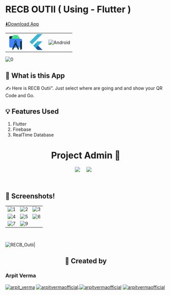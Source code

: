 # RECB OUTII ( Using - Flutter )

[⬇️Download App](https://drive.google.com/file/d/1-nu2E6trHPANjLc0ibzRmMRtktXcM0Ma/view?usp=sharing)

||||
|:----------------------------------------:|:----------------------------------------:|:-----------------------------------------:|
| <img src="https://github.com/devicons/devicon/blob/master/icons/androidstudio/androidstudio-original.svg" alt="Android" width="50" height="50"/> </a> <a href="https://www.java.com" target="_blank"> | <img src="https://github.com/devicons/devicon/blob/master/icons/flutter/flutter-original.svg" alt="Android" width="50" height="50"/> </a> <a href="https://www.java.com" target="_blank">  | <img src="https://github.com/rahuldkjain/github-profile-readme-generator/blob/master/src/images/icons/MobileAppDevelopment/dart.svg" alt="Android" width="50" height="50"/> </a> <a href="https://www.java.com" target="_blank">  |
 

![0](https://user-images.githubusercontent.com/99536186/215308174-1f0d7303-c2b7-49ec-8688-ef410b8a246c.png)

 
 ## 🤔 What is this App
 
 ✍️ Here is RECB Outii". Just select where are going and and show your QR Code and Go.
 
 ## 💡 Features Used

1. Flutter
2. Firebase
3. RealTime Database




<h1 align=center> Project Admin  🤵 </h1>

  <p align="center">
  <a href="https://github.com/arpitvermaofficial/RECB-Outii/blob/master/assets/0.png"?v=4" width="15%" /></a>
  <p align="center">
  <a target="_blank"href="https://linkedin.com/in/arpit-v-1a4205220"><img src="https://img.shields.io/badge/linkedin-%230077B5.svg?&style=for-the-badge&logo=linkedin&logoColor=white" /></a>&nbsp;&nbsp;&nbsp;&nbsp;
  <a href="arpitv747@gmail.com"><img src="https://img.shields.io/badge/gmail-%23D14836.svg?&style=for-the-badge&logo=gmail&logoColor=white" /></a>&nbsp;&nbsp;&nbsp;&nbsp;

</p>
  
  <br>
  
  ## 📸 Screenshots!

 



||||
|:------------------------------------------------:|:------------------------------------------------:|:------------------------------------------------:|
| ![1](https://user-images.githubusercontent.com/99536186/215308204-16975529-ec0f-43ca-ba97-90cd6e7943b4.jpg) | ![2](https://user-images.githubusercontent.com/99536186/215308205-e8b58d95-fb7c-433d-868b-c97ff7841037.png)|![3](https://user-images.githubusercontent.com/99536186/215308207-327e39c4-82d8-4d7b-80cc-52e18f59e28a.png)|
| ![4](https://user-images.githubusercontent.com/99536186/215308208-7f256a6a-2859-41a2-8297-116996ef49dd.png)| ![5](https://user-images.githubusercontent.com/99536186/215308210-1f077086-6e3a-46c5-97f1-20049ff71474.png) | ![6](https://user-images.githubusercontent.com/99536186/218145697-4e37961b-8f49-4078-8101-cde0076223b3.jpeg) |
| ![7](https://user-images.githubusercontent.com/99536186/215308212-755cd520-3502-4aa7-9ea7-eadd0ca64b96.png) | ![9](https://user-images.githubusercontent.com/99536186/215308197-43dbb98f-b70b-45c7-84fb-49c39e040080.jpeg) |                                                                                                                                          
                                                                                                                                           

 


 <br>
 
![RECB_Outii](https://user-images.githubusercontent.com/99536186/215308629-918098e8-3030-4067-bc37-bbc47342dca8.gif)|

  
  
  <h2 align="center">📝 Created by </h2>


<h3>Arpit Verma</h3>

  <a href="https://linkedin.com/in/arpit-v-1a4205220" target="blank"><img align="center" src="https://raw.githubusercontent.com/rahuldkjain/github-profile-readme-generator/master/src/images/icons/Social/linked-in-alt.svg" alt="arpit_verma" height="30" width="40" /></a>
  <a href="https://github.com/arpitvermaofficial" target="blank"><img align="center" src="https://raw.githubusercontent.com/rahuldkjain/github-profile-readme-generator/master/src/images/icons/Social/github.svg" alt="arpitvermaofficial" height="30" width="40" />
  </a>   <a href="https://developers.google.com/profile
/u/102728849976140432195" target="blank"><img align="center" src="https://pbs.twimg.com/profile_images/1111678689228582913/t2k7QK3r_400x400.png" alt="arpitvermaofficial" height="30" width="40" /></a>
   <a href="https://www.hackerrank.com/arpitv747" target="blank"><img align="center" src="https://raw.githubusercontent.com/rahuldkjain/github-profile-readme-generator/master/src/images/icons/Social/hackerrank.svg" alt="arpitvermaofficial" height="30" width="40" /></a>
